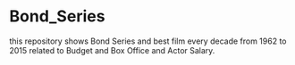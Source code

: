 # Bond_Series
this repository shows Bond Series and best film every decade from 1962 to 2015 related to Budget and Box Office and Actor Salary.
